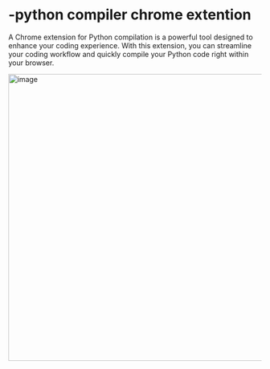 # -python compiler chrome extention
 A Chrome extension for Python compilation is a powerful tool designed to enhance your coding experience. With this extension, you can streamline your coding workflow and quickly compile your Python code right within your browser.

 <img width="571" alt="image" src="https://github.com/Heeneth12/python-chrome-extention/assets/114326514/6ab71547-c3e3-44be-a570-d77922b5d32c">

